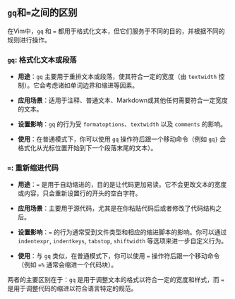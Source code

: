 ## `gq`和`=`之间的区别

在Vim中，`gq` 和 `=` 都用于格式化文本，但它们服务于不同的目的，并根据不同的规则进行操作。

### `gq`: 格式化文本或段落

- **用途**：`gq` 主要用于重排文本或段落，使其符合一定的宽度（由 `textwidth` 控制）。它会考虑诸如单词边界和缩进等因素。
  
- **应用场景**：适用于注释、普通文本、Markdown或其他任何需要符合一定宽度的文本。
  
- **设置影响**：`gq` 的行为受 `formatoptions`、`textwidth` 以及 `comments` 的影响。

- **使用**：在普通模式下，你可以使用 `gq` 操作符后跟一个移动命令（例如 `gq}` 会格式化从光标位置开始到下一个段落末尾的文本）。

### `=`: 重新缩进代码

- **用途**：`=` 是用于自动缩进的，目的是让代码更加易读。它不会更改文本的宽度或内容，只会重新设置行的开头的空白字符。

- **应用场景**：主要用于源代码，尤其是在你粘贴代码后或者修改了代码结构之后。

- **设置影响**：`=` 的行为通常受到文件类型和相应的缩进脚本的影响。你可以通过 `indentexpr`, `indentkeys`, `tabstop`, `shiftwidth` 等选项来进一步自定义行为。

- **使用**：与 `gq` 类似，在普通模式下，你可以使用 `=` 操作符后跟一个移动命令（例如 `=%` 通常会缩进一个代码块）。

两者的主要区别在于：`gq` 是用于调整文本的格式以符合一定的宽度和样式，而 `=` 是用于调整代码的缩进以符合语言特定的规范。

